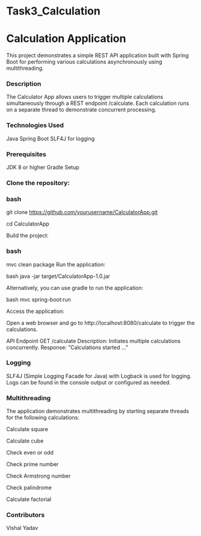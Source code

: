 # Task3_Calculation
# Calculation Application
This project demonstrates a simple REST API application built with Spring Boot for performing various calculations asynchronously using multithreading.

### Description
The Calculator App allows users to trigger multiple calculations simultaneously through a REST endpoint /calculate. Each calculation runs on a separate thread to demonstrate concurrent processing.

### Technologies Used
Java
Spring Boot
SLF4J for logging

### Prerequisites
JDK 8 or higher
Gradle
Setup
### Clone the repository:

### bash
git clone https://github.com/yourusername/CalculatorApp.git

cd CalculatorApp

Build the project:

### bash

mvc clean package
Run the application:

bash
java -jar target/CalculatorApp-1.0.jar

Alternatively, you can use gradle to run the application:

bash
mvc spring-boot:run

Access the application:

Open a web browser and go to http://localhost:8080/calculate to trigger the calculations.

API Endpoint
GET /calculate
Description: Initiates multiple calculations concurrently.
Response: "Calculations started ..."
### Logging

SLF4J (Simple Logging Facade for Java) with Logback is used for logging. Logs can be found in the console output or configured as needed.

### Multithreading

The application demonstrates multithreading by starting separate threads for the following calculations:

Calculate square

Calculate cube

Check even or odd

Check prime number

Check Armstrong number

Check palindrome

Calculate factorial
### Contributors
Vishal Yadav
